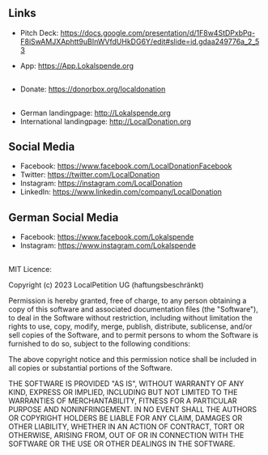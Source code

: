 ## Links

- Pitch Deck: https://docs.google.com/presentation/d/1F8w4StDPxbPq-F8iSwAMJXAphtt9uBInWVfdUHkDG6Y/edit#slide=id.gdaa249776a_2_53

- App: https://App.Lokalspende.org

##

- Donate: https://donorbox.org/localdonation

##

- German landingpage: http://Lokalspende.org
- International landingpage: http://LocalDonation.org

## Social Media

- Facebook: https://www.facebook.com/LocalDonationFacebook
- Twitter: https://twitter.com/LocalDonation
- Instagram: https://instagram.com/LocalDonation
- LinkedIn: https://www.linkedin.com/company/LocalDonation

## German Social Media

- Facebook: https://www.facebook.com/Lokalspende
- Instagram: https://www.instagram.com/Lokalspende

##

MIT Licence: 

Copyright (c) 2023 LocalPetition UG (haftungsbeschränkt)

Permission is hereby granted, free of charge, to any person obtaining a copy of this software and associated documentation files (the "Software"), to deal in the Software without restriction, including without limitation the rights to use, copy, modify, merge, publish, distribute, sublicense, and/or sell copies of the Software, and to permit persons to whom the Software is furnished to do so, subject to the following conditions:

The above copyright notice and this permission notice shall be included in all copies or substantial portions of the Software.

THE SOFTWARE IS PROVIDED "AS IS", WITHOUT WARRANTY OF ANY KIND, EXPRESS OR IMPLIED, INCLUDING BUT NOT LIMITED TO THE WARRANTIES OF MERCHANTABILITY, FITNESS FOR A PARTICULAR PURPOSE AND NONINFRINGEMENT. IN NO EVENT SHALL THE AUTHORS OR COPYRIGHT HOLDERS BE LIABLE FOR ANY CLAIM, DAMAGES OR OTHER LIABILITY, WHETHER IN AN ACTION OF CONTRACT, TORT OR OTHERWISE, ARISING FROM, OUT OF OR IN CONNECTION WITH THE SOFTWARE OR THE USE OR OTHER DEALINGS IN THE SOFTWARE.

